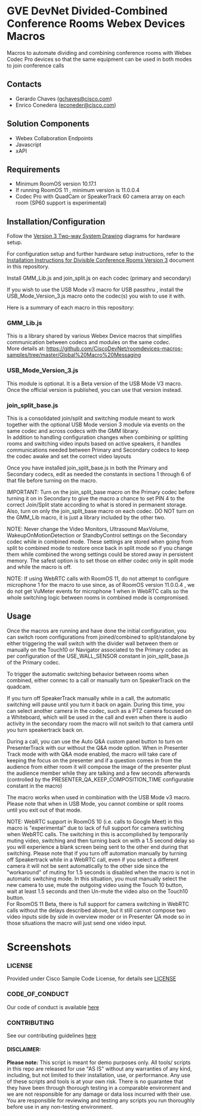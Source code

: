 # GVE DevNet Divided-Combined Conference Rooms Webex Devices Macros
Macros to automate dividing and combining conference rooms with Webex Codec Pro devices so that the same equipment can be used in both modes to join conference calls  

## Contacts  
* Gerardo Chaves (gchaves@cisco.com)
* Enrico Conedera (econeder@cisco.com)
  
## Solution Components  
* Webex Collaboration Endpoints  
* Javascript  
* xAPI  
  
## Requirements
* Minimum RoomOS version 10.17.1   
* If running RoomOS 11 , minimum version is 11.0.0.4  
* Codec Pro with QuadCam or SpeakerTrack 60 camera array on each room (SP60 support is experimental)

## Installation/Configuration  

Follow the [Version 3 Two-way System Drawing](./Version_3_Two-way_System_Drawing.pdf) diagrams for hardware setup.  

For configuration setup and further hardware setup instructions, refer to the [Installation Instructions for Divisible Conference Rooms Version 3](./Installation_Instructions_for_Divisible_Conference_Rooms_Version_3.pdf) document in this repository.  

Install GMM_Lib.js and join_split.js on each codec (primary and secondary)  

If you wish to use the USB Mode v3 macro for USB passthru , install the USB_Mode_Version_3.js macro onto the codec(s) you wish to use it with.    

Here is a summary of each macro in this repository: 

### GMM_Lib.js  

This is a library shared by various Webex Device macros that simplifies communication between codecs and modules on the same codec.  
More details at: https://github.com/CiscoDevNet/roomdevices-macros-samples/tree/master/Global%20Macro%20Messaging  


### USB_Mode_Version_3.js  

This module is optional. It is a Beta version of the USB Mode V3 macro. Once the official version is published, you can use that version instead.  


### join_split_base.js  

This is a consolidated join/split and switching module meant to work together with the optional USB Mode version 3 module via events on the same codec and across codecs with the GMM library.  
In addition to handling configuration changes when combining or splitting rooms and switching video inputs based on active speakers, it handles communications needed between Primary and Secondary codecs to keep the codec awake and set the correct video layouts  

Once you have installed join_split_base.js in both the Primary and Secondary codecs, edit as needed the constants in sections 1 through 6 of that file before turning on the macro.  

IMPORTANT: Turn on the join_split_base macro on the Primary codec before turning it on in Secondary to give the macro a chance to set PIN 4 to the correct Join/Split state according to what is stored in permanent storage.  Also, turn on only the join_split_base macro on each codec.  DO NOT turn on the GMM_Lib macro, it is just a library included by the other two.

NOTE: Never change the Video Monitors, Ultrasound MaxVolume, WakeupOnMotionDetection or StandbyControl settings  on the Secondary codec while in combined mode. These settings are stored when going from split to combined mode to restore once back in split mode so if you change them while combined the wrong settings could be stored away in persistent memory. The safest option is to set those on either codec only in split mode and while the macro is off.   

NOTE: If using WebRTC calls with RoomOS 11, do not attempt to configure microphone 1 for the macro to use since, as of RoomOS version 11.0.0.4 , we do not get VuMeter events for microphone 1 when in WebRTC calls so the whole switching logic between rooms in combined mode is compromised.    


## Usage  

Once the macros are running and have done the initial configuration, you can switch room configurations from joined/combined to split/standalone by either triggering the wall switch with the divider wall between them or manually on the Touch10 or Navigator associated to the Primary codec as per configuration of the USE_WALL_SENSOR constant in join_split_base.js of the Primary codec.  

To trigger the automatic switching behavior between rooms when combined, either connec to a call or manually turn on SpeakerTrack on the quadcam.  

If you turn off SpeakerTrack manually while in a call, the automatic switching will pause until you turn it back on again. During this time, you can select another camera in the codec, such as a PTZ camera focused on a Whiteboard, which will be used in the call and even when there is audio activity in the secondary room the macro will not switch to that camera until you turn speakertrack back on.   

During a call, you can use the Auto Q&A custom panel button to turn on PresenterTrack with our without the Q&A mode option. When in Presenter Track mode with with Q&A mode enabled, the macro will take care of keeping the focus on the presenter and if a question comes in from the audience from either room it will compose the image of the presenter plust the audience member while they are talking and a few seconds afterwards (controlled by the PRESENTER_QA_KEEP_COMPOSITION_TIME configurable constant in the macro)  

The macro works when used in combination with the USB Mode v3 macro. Please note that when in USB Mode, you cannot combine or split rooms until you exit out of that mode.  

NOTE: WebRTC support in RoomOS 10 (i.e. calls to Google Meet) in this macro is "experimental" due to lack of full support for camera swtiching when WebRTC calls. The switching in this is accomplished by temporarily muting video, switching and then turning back on with a 1.5 second delay so you will experience a blank screen being sent to the other end during that switching. Please note that if you turn off automation manually by turning off Speakertrack while in a WebRTC call, even if you select a different camera it will not be sent automatically to the other side since the "workaround" of muting for 1.5 seconds is disabled when the macro is not in automatic switching mode. In this situation, you must manually select the new camera to use, mute the outgoing video using the Touch 10 button, wait at least 1.5 seconds and then Un-mute the video also on the Touch10 button.  
For RoomOS 11 Beta, there is full support for camera switching in WebRTC calls without the delays described above, but it still cannot compose two video inputs side by side in overview moder or in Presenter QA mode so in those situations the macro will just send one video input.  


# Screenshots

 

### LICENSE

Provided under Cisco Sample Code License, for details see [LICENSE](LICENSE.md)

### CODE_OF_CONDUCT

Our code of conduct is available [here](CODE_OF_CONDUCT.md)

### CONTRIBUTING

See our contributing guidelines [here](CONTRIBUTING.md)

#### DISCLAIMER:
<b>Please note:</b> This script is meant for demo purposes only. All tools/ scripts in this repo are released for use "AS IS" without any warranties of any kind, including, but not limited to their installation, use, or performance. Any use of these scripts and tools is at your own risk. There is no guarantee that they have been through thorough testing in a comparable environment and we are not responsible for any damage or data loss incurred with their use.
You are responsible for reviewing and testing any scripts you run thoroughly before use in any non-testing environment.